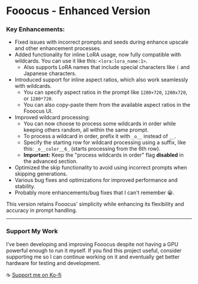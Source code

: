 # Fooocus - Enhanced Version

### Key Enhancements:  
- Fixed issues with incorrect prompts and seeds during enhance upscale and other enhancement processes.  
- Added functionality for inline LoRA usage, now fully compatible with wildcards. You can use it like this: `<lora:lora_name:1>`.  
  - Also supports LoRA names that include special characters like `(` and Japanese characters.  
- Introduced support for inline aspect ratios, which also work seamlessly with wildcards.  
  - You can specify aspect ratios in the prompt like `1280×720`, `1280x720`, or `1280*720`.  
  - You can also copy-paste them from the available aspect ratios in the Fooocus UI.  
- Improved wildcard processing:  
  - You can now choose to process some wildcards in order while keeping others random, all within the same prompt.  
  - To process a wildcard in order, prefix it with `_o__` instead of `__`.  
  - Specify the starting row for wildcard processing using a suffix, like this: `_o__color__6_` (starts processing from the 6th row).  
  - **Important:** Keep the "process wildcards in order" flag **disabled** in the advanced section.  
- Optimized the skip functionality to avoid using incorrect prompts when skipping generations.  
- Various bug fixes and optimizations for improved performance and stability.  
- Probably more enhancements/bug fixes that I can't remember 😀.  

This version retains Fooocus' simplicity while enhancing its flexibility and accuracy in prompt handling.  

---

### Support My Work  
I’ve been developing and improving Fooocus despite not having a GPU powerful enough to run it myself. If you find this project useful, consider supporting me so I can continue working on it and eventually get better hardware for testing and development.  

☕ [Support me on Ko-fi](https://ko-fi.com/edward_no_genso)  
